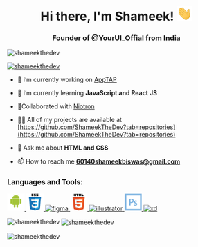 <h1 align="center">Hi there, I'm Shameek! <img src="https://github.com/SamirJanaOfficial/samirjanaofficial/blob/main/gifs/Hi.gif" width="35px"></h1>
<h3 align="center">Founder of @YourUI_Offial from India</h3>

<p align="left"> <img src="https://komarev.com/ghpvc/?username=shameekthedev&label=Profile%20views&color=0e75b6&style=flat" alt="shameekthedev" /> </p>

<p align="left"> <a href="https://github.com/ryo-ma/github-profile-trophy"><img src="https://github-profile-trophy.vercel.app/?username=shameekthedev" alt="shameekthedev" /></a> </p>

- 🔭 I’m currently working on [AppTAP](https://github.com/cttricks/AppTap)

- 🌱 I’m currently learning **JavaScript and React JS**

- 🤝Collaborated with [Niotron](https://github.com/Niotron)

- 👨‍💻 All of my projects are available at [https://github.com/ShameekTheDev?tab=repositories](https://github.com/ShameekTheDev?tab=repositories)

- 💬 Ask me about **HTML and CSS**

- 📫 How to reach me **60140shameekbiswas@gmail.com**


<h3 align="left">Languages and Tools:</h3>
<p align="left"> <a href="https://developer.android.com" target="_blank"> <img src="https://raw.githubusercontent.com/devicons/devicon/master/icons/android/android-original-wordmark.svg" alt="android" width="40" height="40"/> </a> <a href="https://www.w3schools.com/css/" target="_blank"> <img src="https://raw.githubusercontent.com/devicons/devicon/master/icons/css3/css3-original-wordmark.svg" alt="css3" width="40" height="40"/> </a> <a href="https://www.figma.com/" target="_blank"> <img src="https://www.vectorlogo.zone/logos/figma/figma-icon.svg" alt="figma" width="40" height="40"/> </a> <a href="https://www.w3.org/html/" target="_blank"> <img src="https://raw.githubusercontent.com/devicons/devicon/master/icons/html5/html5-original-wordmark.svg" alt="html5" width="40" height="40"/> </a> <a href="https://www.adobe.com/in/products/illustrator.html" target="_blank"> <img src="https://www.vectorlogo.zone/logos/adobe_illustrator/adobe_illustrator-icon.svg" alt="illustrator" width="40" height="40"/> </a> <a href="https://www.photoshop.com/en" target="_blank"> <img src="https://raw.githubusercontent.com/devicons/devicon/master/icons/photoshop/photoshop-line.svg" alt="photoshop" width="40" height="40"/> </a> <a href="https://www.adobe.com/products/xd.html" target="_blank"> <img src="https://cdn.worldvectorlogo.com/logos/adobe-xd.svg" alt="xd" width="40" height="40"/> </a> </p>

<p><img align="left" src="https://github-readme-stats.vercel.app/api/top-langs?username=shameekthedev&show_icons=true&locale=en&layout=compact" alt="shameekthedev" /></p>

<p>&nbsp;<img align="center" src="https://github-readme-stats.vercel.app/api?username=shameekthedev&show_icons=true&locale=en" alt="shameekthedev" /></p>

<p><img align="center" src="https://github-readme-streak-stats.herokuapp.com/?user=shameekthedev&" alt="shameekthedev" /></p>
